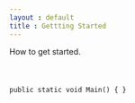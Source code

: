 ```yaml
---
layout : default
title : Gettting Started
---
```


How to get started.


<code>

public static void Main()
{
}


</code>